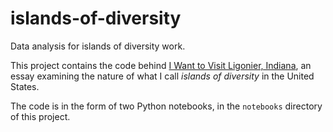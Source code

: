 # islands-of-diversity
Data analysis for islands of diversity work.

This project contains the code behind 
[I Want to Visit Ligonier, Indiana](https://datapinions.com/i-want-to-visit-ligonier-indiana/),
an essay examining the nature of what I call *islands of diversity* in the United States.

The code is in the form of two Python notebooks, in the `notebooks` directory of this project.
